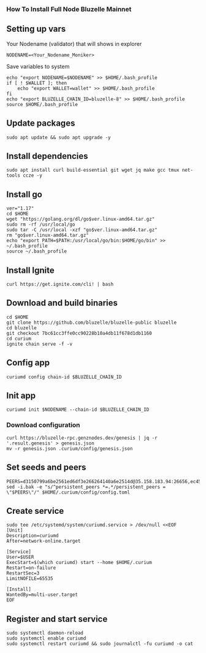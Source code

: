 ### How To Install Full Node Bluzelle Mainnet

## Setting up vars
Your Nodename (validator) that will shows in explorer
```
NODENAME=<Your_Nodename_Moniker>
```

Save variables to system
```
echo "export NODENAME=$NODENAME" >> $HOME/.bash_profile
if [ ! $WALLET ]; then
	echo "export WALLET=wallet" >> $HOME/.bash_profile
fi
echo "export BLUZELLE_CHAIN_ID=bluzelle-8" >> $HOME/.bash_profile
source $HOME/.bash_profile
```

## Update packages
```
sudo apt update && sudo apt upgrade -y
```

## Install dependencies
```
sudo apt install curl build-essential git wget jq make gcc tmux net-tools ccze -y
```

## Install go
```
ver="1.17"
cd $HOME
wget "https://golang.org/dl/go$ver.linux-amd64.tar.gz"
sudo rm -rf /usr/local/go
sudo tar -C /usr/local -xzf "go$ver.linux-amd64.tar.gz"
rm "go$ver.linux-amd64.tar.gz"
echo "export PATH=$PATH:/usr/local/go/bin:$HOME/go/bin" >> ~/.bash_profile
source ~/.bash_profile
```
## Install Ignite
```
curl https://get.ignite.com/cli! | bash
```


## Download and build binaries
```
cd $HOME
git clone https://github.com/bluzelle/bluzelle-public bluzelle
cd bluzelle
git checkout 7bc61cc3ffe0cc90228b10a4db11f678d1db1160
cd curium
ignite chain serve -f -v
```

## Config app
```
curiumd config chain-id $BLUZELLE_CHAIN_ID
```

## Init app
```
curiumd init $NODENAME --chain-id $BLUZELLE_CHAIN_ID
```

### Download configuration
```
curl https://bluzelle-rpc.genznodes.dev/genesis | jq -r '.result.genesis' > genesis.json
mv -r genesis.json .curium/config/genesis.json
```

## Set seeds and peers
```
PEERS=d3150799a6be2561ed6df3e266264140a6e2514d@35.158.183.94:26656,ec45a9687a7aa8c3aeebe1d135d255c450e5ad02@13.57.179.7:26656,ecec40366517cafc9db0b638ebab28ad6344a2f4@18.143.156.117:26656
sed -i.bak -e "s/^persistent_peers *=.*/persistent_peers = \"$PEERS\"/" $HOME/.curium/config/config.toml
```

## Create service
```
sudo tee /etc/systemd/system/curiumd.service > /dev/null <<EOF
[Unit]
Description=curiumd
After=network-online.target

[Service]
User=$USER
ExecStart=$(which curiumd) start --home $HOME/.curium
Restart=on-failure
RestartSec=3
LimitNOFILE=65535

[Install]
WantedBy=multi-user.target
EOF
```

## Register and start service
```
sudo systemctl daemon-reload
sudo systemctl enable curiumd
sudo systemctl restart curiumd && sudo journalctl -fu curiumd -o cat
```
